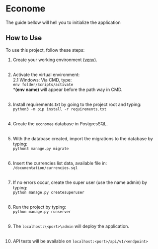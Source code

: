 # Econome 

The guide bellow will hell you to initialize the application

## How to Use

To use this project, follow these steps:

1. Create your working environment ([venv](https://docs.python.org/3/library/venv.html)).  <br> <br>

2. Activate the virtual environment:<br>
   2.1 Windows: Via CMD, type:<br> 
   `env folder/Scripts/activate`<br>
   \***(env name)** will appear before the path way in CMD. <br> <br>

3. Install requirements.txt by going to the project root and typing:<br> 
   `python3 -m pip install -r requirements.txt`<br> <br>
   
4. Create the `economee` database in PostgresSQL.<br> <br>
   
5. With the database created, import the migrations to the database by typing:<br>
   `python3 manage.py migrate`<br> <br>
   
6. Insert the currencies list data, available file in:<br>
   `/documentation/currencies.sql`<br> <br>

7. If no errors occur, create the super user (use the name admin) by typing:<br>
   `python manage.py createsuperuser`<br> <br>
   
8. Run the project by typing:<br>
   `python manage.py runserver`<br> <br>
   
9. The `localhost:\<port>\admin` will deploy the application.
<br><br>
10. API tests will be available on `localhost:<port>/api/v1/<endpoint>`
